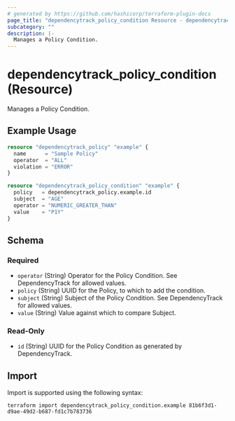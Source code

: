 ```yaml
---
# generated by https://github.com/hashicorp/terraform-plugin-docs
page_title: "dependencytrack_policy_condition Resource - dependencytrack"
subcategory: ""
description: |-
  Manages a Policy Condition.
---
```


# dependencytrack_policy_condition (Resource)

Manages a Policy Condition.

## Example Usage

```terraform
resource "dependencytrack_policy" "example" {
  name      = "Sample Policy"
  operator  = "ALL"
  violation = "ERROR"
}

resource "dependencytrack_policy_condition" "example" {
  policy   = dependencytrack_policy.example.id
  subject  = "AGE"
  operator = "NUMERIC_GREATER_THAN"
  value    = "P1Y"
}
```

<!-- schema generated by tfplugindocs -->
## Schema

### Required

- `operator` (String) Operator for the Policy Condition. See DependencyTrack for allowed values.
- `policy` (String) UUID for the Policy, to which to add the condition.
- `subject` (String) Subject of the Policy Condition. See DependencyTrack for allowed values.
- `value` (String) Value against which to compare Subject.

### Read-Only

- `id` (String) UUID for the Policy Condition as generated by DependencyTrack.

## Import

Import is supported using the following syntax:

```shell
terraform import dependencytrack_policy_condition.example 81b6f3d1-d9ae-49d2-b687-fd1c7b783736
```
